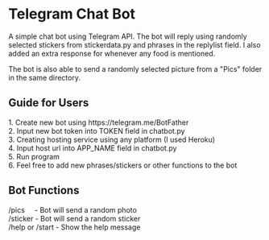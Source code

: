 # Telegram Chat Bot
 
A simple chat bot using Telegram API. The bot will reply using randomly selected stickers from stickerdata.py and phrases in the replylist field.
I also added an extra response for whenever any food is mentioned.

The bot is also able to send a randomly selected picture from a "Pics" folder in the same directory.

<h2>Guide for Users</h2>
1. Create new bot using https://telegram.me/BotFather<br>
2. Input new bot token into TOKEN field in chatbot.py<br>
3. Creating hosting service using any platform (I used Heroku)<br>
4. Input host url into APP_NAME field in chatbot.py<br>
5. Run program<br>
6. Feel free to add new phrases/stickers or other functions to the bot


<h2>Bot Functions</h2>
/pics &nbsp&nbsp&nbsp&nbsp- Bot will send a random photo<br>
/sticker     - Bot will send a random sticker<br>
/help or /start      - Show the help message<br>
